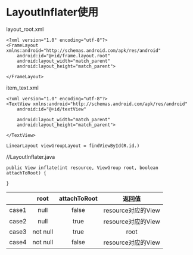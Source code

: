 # LayoutInflater使用
layout_root.xml
```
<?xml version="1.0" encoding="utf-8"?>
<FrameLayout xmlns:android="http://schemas.android.com/apk/res/android"
    android:id="@+id/frame.layout.root"
    android:layout_width="match_parent"
    android:layout_height="match_parent">

</FrameLayout>
```
item_text.xml
```
<?xml version="1.0" encoding="utf-8"?>
<TextView xmlns:android="http://schemas.android.com/apk/res/android"
    android:id="@+id/textView"

    android:layout_width="match_parent"
    android:layout_height="match_parent">

</TextView>
```

```
LinearLayout viewGroupLayout = findViewById(R.id.)
```

//LayoutInflater.java
```
public View inflate(int resource, ViewGroup root, boolean attachToRoot) {

}
```

|       | root      |  attachToRoot |  返回值  |
| :---: | :--:      | :-----------: |:-----:|
| case1 |  null     |     false     |resource对应的View|
| case2 |  null     |     true      |resource对应的View|
| case3 |  not null |     true      |root             |
| case4 |  not null |     false     |resource对应的View|
